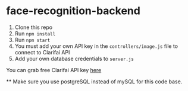 # face-recognition-backend

1. Clone this repo
2. Run `npm install`
3. Run `npm start`
4. You must add your own API key in the `controllers/image.js` file to connect to Clarifai API
5. Add your own database credentials to `server.js`

You can grab free Clarifai API key [here](https://www.clarifai.com/)

** Make sure you use postgreSQL instead of mySQL for this code base.

